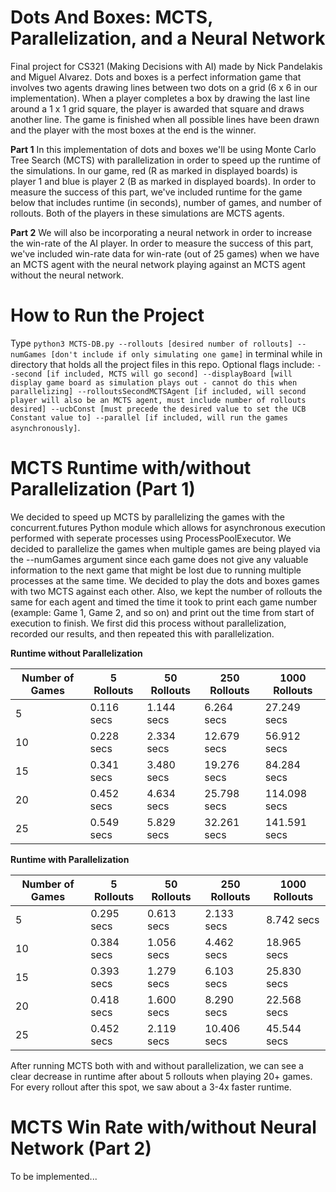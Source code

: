# Dots And Boxes: MCTS, Parallelization, and a Neural Network

Final project for CS321 (Making Decisions with AI) made by Nick Pandelakis and Miguel Alvarez. Dots and boxes is a perfect information game that involves two agents drawing lines between two dots on a grid (6 x 6 in our implementation). When a player completes a box by drawing the last line around a 1 x 1 grid square, the player is awarded that square and draws another line. The game is finished when all possible lines have been drawn and the player with the most boxes at the end is the winner.

**Part 1**
In this implementation of dots and boxes we'll be using Monte Carlo Tree Search (MCTS) with parallelization in order to speed up the runtime of the simulations. In our game, red (R as marked in displayed boards) is player 1 and blue is player 2 (B as marked in displayed boards). In order to measure the success of this part, we've included runtime for the game below that includes runtime (in seconds), number of games, and number of rollouts. Both of the players in these simulations are MCTS agents.

**Part 2**
We will also be incorporating a neural network in order to increase the win-rate of the AI player. In order to measure the success of this part, we've included win-rate data for win-rate (out of 25 games) when we have an MCTS agent with the neural network playing against an MCTS agent without the neural network.

# How to Run the Project
Type `python3 MCTS-DB.py --rollouts [desired number of rollouts] --numGames [don't include if only simulating one game]` in terminal while in directory that holds all the project files in this repo. Optional flags include: `--second [if included, MCTS will go second] --displayBoard [will display game board as simulation plays out - cannot do this when parallelizing] --rolloutsSecondMCTSAgent [if included, will second player will also be an MCTS agent, must include number of rollouts desired] --ucbConst [must precede the desired value to set the UCB Constant value to] --parallel [if included, will run the games asynchronously]`.

# MCTS Runtime with/without Parallelization (Part 1)
We decided to speed up MCTS by parallelizing the games with the concurrent.futures Python module which allows for asynchronous execution performed with seperate processes using ProcessPoolExecutor. We decided to parallelize the games when multiple games are being played via the --numGames argument since each game does not give any valuable information to the next game that might be lost due to running multiple processes at the same time. We decided to play the dots and boxes games with two MCTS against each other. Also, we kept the number of rollouts the same for each agent and timed the time it took to print each game number (example: Game 1, Game 2, and so on) and print out the time from start of execution to finish. We first did this process without parallelization, recorded our results, and then repeated this with parallelization.

**Runtime without Parallelization**

| Number of Games | 5 Rollouts | 50 Rollouts | 250 Rollouts | 1000 Rollouts|
|-----------------|------------|-------------|--------------|--------------|
| 5               | 0.116 secs | 1.144 secs  | 6.264 secs   | 27.249 secs  |
| 10              | 0.228 secs | 2.334 secs  | 12.679 secs  | 56.912 secs  |
| 15              | 0.341 secs | 3.480 secs  | 19.276 secs  | 84.284 secs  |
| 20              | 0.452 secs | 4.634 secs  | 25.798 secs  | 114.098 secs |
| 25              | 0.549 secs | 5.829 secs  | 32.261 secs  | 141.591 secs |

**Runtime with Parallelization**

| Number of Games | 5 Rollouts | 50 Rollouts | 250 Rollouts | 1000 Rollouts|
|-----------------|------------|-------------|--------------|--------------|
| 5               | 0.295 secs | 0.613 secs  | 2.133 secs   | 8.742 secs   |
| 10              | 0.384 secs | 1.056 secs  | 4.462 secs   | 18.965 secs  |
| 15              | 0.393 secs | 1.279 secs  | 6.103 secs   | 25.830 secs  |
| 20              | 0.418 secs | 1.600 secs  | 8.290 secs   | 22.568  secs |
| 25              | 0.452 secs | 2.119 secs  | 10.406 secs  | 45.544  secs |

After running MCTS both with and without parallelization, we can see a clear decrease in runtime after about 5 rollouts when playing 20+ games. For every rollout after this spot, we saw about a 3-4x faster runtime. 

# MCTS Win Rate with/without Neural Network (Part 2)
To be implemented...
